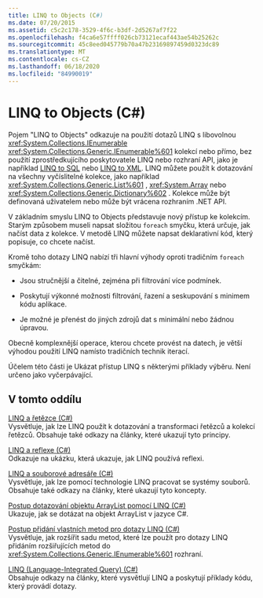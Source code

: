 ```yaml
---
title: LINQ to Objects (C#)
ms.date: 07/20/2015
ms.assetid: c5c2c178-3529-4f6c-b3df-2d5267af7f22
ms.openlocfilehash: f4ca6e57ffff026cb73121ecaf443ae54b25262c
ms.sourcegitcommit: 45c8eed045779b70a47b23169897459d0323dc89
ms.translationtype: MT
ms.contentlocale: cs-CZ
ms.lasthandoff: 06/18/2020
ms.locfileid: "84990019"
---
```

# <a name="linq-to-objects-c"></a>LINQ to Objects (C#)

Pojem "LINQ to Objects" odkazuje na použití dotazů LINQ s libovolnou <xref:System.Collections.IEnumerable> <xref:System.Collections.Generic.IEnumerable%601> kolekcí nebo přímo, bez použití zprostředkujícího poskytovatele LINQ nebo rozhraní API, jako je například [LINQ to SQL](../../../../framework/data/adonet/sql/linq/index.md) nebo [LINQ to XML](./linq-to-xml-overview.md). LINQ můžete použít k dotazování na všechny vyčíslitelné kolekce, jako například <xref:System.Collections.Generic.List%601> , <xref:System.Array> nebo <xref:System.Collections.Generic.Dictionary%602> . Kolekce může být definovaná uživatelem nebo může být vrácena rozhraním .NET API.  
  
 V základním smyslu LINQ to Objects představuje nový přístup ke kolekcím. Starým způsobem museli napsat složitou `foreach` smyčku, která určuje, jak načíst data z kolekce. V metodě LINQ můžete napsat deklarativní kód, který popisuje, co chcete načíst.  
  
 Kromě toho dotazy LINQ nabízí tři hlavní výhody oproti tradičním `foreach` smyčkám:  
  
- Jsou stručnější a čitelné, zejména při filtrování více podmínek.  
  
- Poskytují výkonné možnosti filtrování, řazení a seskupování s minimem kódu aplikace.  
  
- Je možné je přenést do jiných zdrojů dat s minimální nebo žádnou úpravou.  
  
 Obecně komplexnější operace, kterou chcete provést na datech, je větší výhodou použití LINQ namísto tradičních technik iterací.  
  
 Účelem této části je Ukázat přístup LINQ s některými příklady výběru. Není určeno jako vyčerpávající.  
  
## <a name="in-this-section"></a>V tomto oddílu  
 [LINQ a řetězce (C#)](./linq-and-strings.md)  
 Vysvětluje, jak lze LINQ použít k dotazování a transformaci řetězců a kolekcí řetězců. Obsahuje také odkazy na články, které ukazují tyto principy.  
  
 [LINQ a reflexe (C#)](how-to-query-an-assembly-s-metadata-with-reflection-linq.md)  
 Odkazuje na ukázku, která ukazuje, jak LINQ používá reflexi.  
  
 [LINQ a souborové adresáře (C#)](./linq-and-file-directories.md)  
 Vysvětluje, jak lze pomocí technologie LINQ pracovat se systémy souborů. Obsahuje také odkazy na články, které ukazují tyto koncepty.  
  
 [Postup dotazování objektu ArrayList pomocí LINQ (C#)](./how-to-query-an-arraylist-with-linq.md)  
 Ukazuje, jak se dotázat na objekt ArrayList v jazyce C#.  
  
 [Postup přidání vlastních metod pro dotazy LINQ (C#)](./how-to-add-custom-methods-for-linq-queries.md)  
 Vysvětluje, jak rozšířit sadu metod, které lze použít pro dotazy LINQ přidáním rozšiřujících metod do <xref:System.Collections.Generic.IEnumerable%601> rozhraní.  
  
 [LINQ (Language-Integrated Query) (C#)](./index.md)  
 Obsahuje odkazy na články, které vysvětlují LINQ a poskytují příklady kódu, který provádí dotazy.
